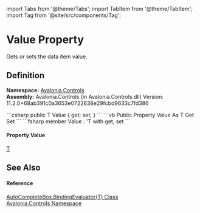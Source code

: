 import Tabs from '@theme/Tabs'; 
import TabItem from '@theme/TabItem'; 
import Tag from '@site/src/components/Tag'; 

# Value Property


Gets or sets the data item value.



## Definition
**Namespace:** <a href="N_Avalonia_Controls">Avalonia.Controls</a>  
**Assembly:** Avalonia.Controls (in Avalonia.Controls.dll) Version: 11.2.0+68ab391c0a3653e0722638e29fcbd9633c7fd386

<Tabs groupId="api-code-preview">
<TabItem value="csharp" label="C#">
```csharp
public T Value { get; set; }
```
</TabItem>
<TabItem value="vb" label="VB">
```vb
Public Property Value As T
	Get
	Set
```
</TabItem>
<TabItem value="fsharp" label="F#">
```fsharp
member Value : 'T with get, set
```
</TabItem>
</Tabs>



#### Property Value
<a href="T_Avalonia_Controls_AutoCompleteBox_BindingEvaluator_1">T</a>

## See Also


#### Reference
<a href="T_Avalonia_Controls_AutoCompleteBox_BindingEvaluator_1">AutoCompleteBox.BindingEvaluator(T) Class</a>  
<a href="N_Avalonia_Controls">Avalonia.Controls Namespace</a>  
